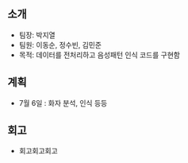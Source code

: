 ## 소개
- 팀장: 박지열
- 팀원: 이동순, 정수빈, 김민준 
- 목적: 데이터를 전처리하고 음성패턴 인식 코드를 구현함

## 계획
- 7월 6일 : 화자 분석, 인식 등등 

## 회고
- 회고회고회고